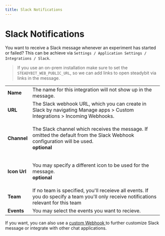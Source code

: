 ```yaml
---
title: Slack Notifications
---
```


# Slack Notifications

You want to receive a Slack message whenever an experiment has started or failed? This can be achieve via `Settings / Application Settings / Integrations / Slack`.

> If you use an on-prem installation make sure to set the `STEADYBIT_WEB_PUBLIC_URL`, so we can add links to open steadybit via links in the message.

|              |                                                                                                                                                             |
| ------------ | ----------------------------------------------------------------------------------------------------------------------------------------------------------- |
| **Name**     | The name for this integration will not show up in the message.                                                                                              |
| **URL**      | The Slack webhook URL, which you can create in Slack by navigating Manage apps > Custom Integrations > Incoming Webhooks.                                   |
| **Channel**  | <p>The Slack channel which receives the message. If omitted the default from the Slack Webhook configuration will be used.<br><strong>optional</strong></p> |
| **Icon Url** | <p>You may specify a different icon to be used for the message.<br><strong>optional</strong></p>                                                            |
| **Team**     | If no team is specified, you'll receieve all events. If you do specify a team you'll only receive notifications relevant for this team                      |
| **Events**   | You may select the events you want to recieve.                                                                                                              |

If you want, you can also use a [custom Webhook ](webhooks/custom-webhooks.md)to further customize Slack message or integrate with other chat applications.
